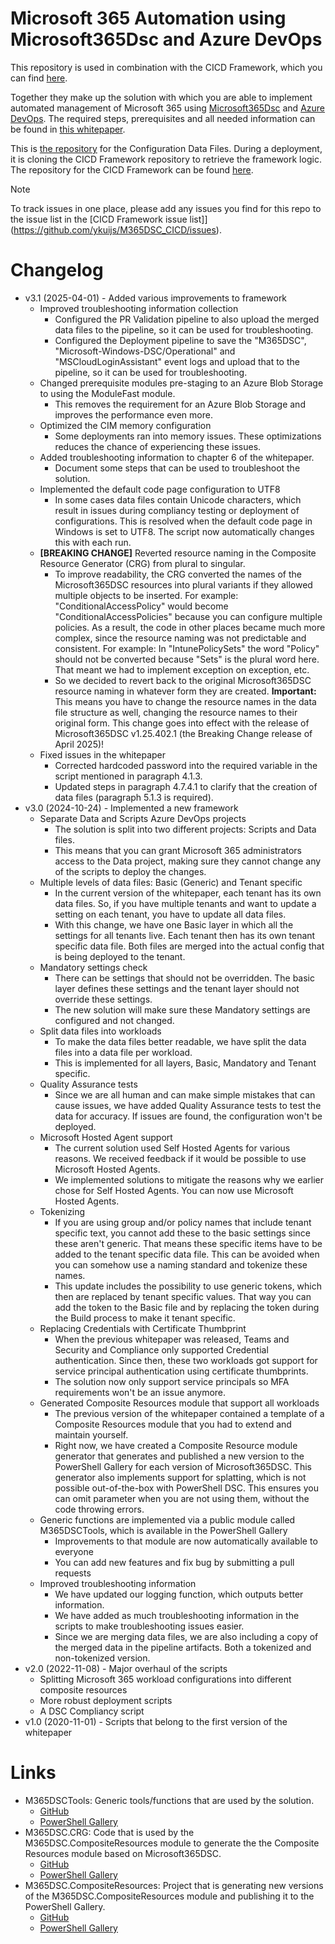 ﻿# Microsoft 365 Automation using Microsoft365Dsc and Azure DevOps

This repository is used in combination with the CICD Framework, which you can find [here](https://github.com/ykuijs/M365DSC_CICD).

Together they make up the solution with which you are able to implement automated management of Microsoft 365 using [Microsoft365Dsc](https://microsoft365.com) and [Azure DevOps](https://dev.azure.com). The required steps, prerequisites and all needed information can be found in [this whitepaper](https://aka.ms/m365dscwhitepaper).

This is [the repository](https://github.com/ykuijs/M365DSC_Data) for the Configuration Data Files. During a deployment, it is cloning the CICD Framework repository to retrieve the framework logic. The repository for the CICD Framework can be found [here](https://github.com/ykuijs/M365DSC_CICD).

> [!NOTE]
> To track issues in one place, please add any issues you find for this repo to the issue list in the [CICD Framework issue list]](https://github.com/ykuijs/M365DSC_CICD/issues).

# Changelog

- v3.1 (2025-04-01) - Added various improvements to framework
  - Improved troubleshooting information collection
    - Configured the PR Validation pipeline to also upload the merged data files to the pipeline, so it can be used for troubleshooting.
    - Configured the Deployment pipeline to save the "M365DSC", "Microsoft-Windows-DSC/Operational" and "MSCloudLoginAssistant" event logs and upload that to the pipeline, so it can be used for troubleshooting.
  - Changed prerequisite modules pre-staging to an Azure Blob Storage to using the ModuleFast module.
    - This removes the requirement for an Azure Blob Storage and improves the performance even more.
  - Optimized the CIM memory configuration
    - Some deployments ran into memory issues. These optimizations reduces the chance of experiencing these issues.
  - Added troubleshooting information to chapter 6 of the whitepaper.
    - Document some steps that can be used to troubleshoot the solution.
  - Implemented the default code page configuration to UTF8
    - In some cases data files contain Unicode characters, which result in issues during compliancy testing or deployment of configurations. This is resolved when the default code page in Windows is set to UTF8. The script now automatically changes this with each run.
  - **[BREAKING CHANGE]** Reverted resource naming in the Composite Resource Generator (CRG) from plural to singular.
    - To improve readability, the CRG converted the names of the Microsoft365DSC resources into plural variants if they allowed multiple objects to be inserted. For example: "ConditionalAccessPolicy" would become "ConditionalAccessPolicies" because you can configure multiple policies. As a result, the code in other places became much more complex, since the resource naming was not predictable and consistent. For example: In "IntunePolicySets" the word "Policy" should not be converted because "Sets" is the plural word here. That meant we had to implement exception on exception, etc.
    - So we decided to revert back to the original Microsoft365DSC resource naming in whatever form they are created. **Important:** This means you have to change the resource names in the data file structure as well, changing the resource names to their original form. This change goes into effect with the release of Microsoft365DSC v1.25.402.1 (the Breaking Change release of April 2025)!
  - Fixed issues in the whitepaper
    - Corrected hardcoded password into the required variable in the script mentioned in paragraph 4.1.3.
    - Updated steps in paragraph 4.7.4.1 to clarify that the creation of data files (paragraph 5.1.3 is required).
- v3.0 (2024-10-24) - Implemented a new framework
  - Separate Data and Scripts Azure DevOps projects
    - The solution is split into two different projects: Scripts and Data files.
    - This means that you can grant Microsoft 365 administrators access to the Data project, making sure they cannot change any of the scripts to deploy the changes.
  - Multiple levels of data files: Basic (Generic) and Tenant specific
    - In the current version of the whitepaper, each tenant has its own data files. So, if you have multiple tenants and want to update a setting on each tenant, you have to update all data files.
    - With this change, we have one Basic layer in which all the settings for all tenants live. Each tenant then has its own tenant specific data file. Both files are merged into the actual config that is being deployed to the tenant.
  - Mandatory settings check
    - There can be settings that should not be overridden. The basic layer defines these settings and the tenant layer should not override these settings.
    - The new solution will make sure these Mandatory settings are configured and not changed.
  - Split data files into workloads
    - To make the data files better readable, we have split the data files into a data file per workload.
    - This is implemented for all layers, Basic, Mandatory and Tenant specific.
  - Quality Assurance tests
    - Since we are all human and can make simple mistakes that can cause issues, we have added Quality Assurance tests to test the data for accuracy. If issues are found, the configuration won't be deployed.
  - Microsoft Hosted Agent support
    - The current solution used Self Hosted Agents for various reasons. We received feedback if it would be possible to use Microsoft Hosted Agents.
    - We implemented solutions to mitigate the reasons why we earlier chose for Self Hosted Agents. You can now use Microsoft Hosted Agents.
  - Tokenizing
    - If you are using group and/or policy names that include tenant specific text, you cannot add these to the basic settings since these aren't generic. That means these specific items have to be added to the tenant specific data file. This can be avoided when you can somehow use a naming standard and tokenize these names.
    - This update includes the possibility to use generic tokens, which then are replaced by tenant specific values. That way you can add the token to the Basic file and by replacing the token during the Build process to make it tenant specific.
  - Replacing Credentials with Certificate Thumbprint
    - When the previous whitepaper was released, Teams and Security and Compliance only supported Credential authentication. Since then, these two workloads got support for service principal authentication using certificate thumbprints.
    - The solution now only support service principals so MFA requirements won't be an issue anymore.
  - Generated Composite Resources module that support all workloads
    - The previous version of the whitepaper contained a template of a Composite Resources module that you had to extend and maintain yourself.
    - Right now, we have created a Composite Resource module generator that generates and published a new version to the PowerShell Gallery for each version of Microsoft365DSC. This generator also implements support for splatting, which is not possible out-of-the-box ​with PowerShell DSC. This ensures you can omit parameter when you are not using them, without the code throwing errors.
  - Generic functions are implemented via a public module called M365DSCTools, which is available in the PowerShell Gallery
    - Improvements to that module are now automatically available to everyone
    - You can add new features and fix bug by submitting a pull requests
  - Improved troubleshooting information
    - We have updated our logging function, which outputs better information.
    - We have added as much troubleshooting information in the scripts to make troubleshooting issues easier.
    - Since we are merging data files, we are also including a copy of the merged data in the pipeline artifacts. Both a tokenized and non-tokenized version.
- v2.0 (2022-11-08) - Major overhaul of the scripts
  - Splitting Microsoft 365 workload configurations into different composite resources
  - More robust deployment scripts
  - A DSC Compliancy script
- v1.0 (2020-11-01) - Scripts that belong to the first version of the whitepaper

# Links

- M365DSCTools: Generic tools/functions that are used by the solution.
  - [GitHub](https://github.com/ykuijs/M365DSCTools)
  - [PowerShell Gallery](https://www.powershellgallery.com/packages/M365DSCTools)
- M365DSC.CRG: Code that is used by the M365DSC.CompositeResources module to generate the the Composite Resources module based on Microsoft365DSC.
  - [GitHub](https://github.com/ykuijs/M365DSC.CRG)
  - [PowerShell Gallery](https://www.powershellgallery.com/packages/M365DSC.CRG)
- M365DSC.CompositeResources: Project that is generating new versions of the M365DSC.CompositeResources module and publishing it to the PowerShell Gallery.
  - [GitHub](https://github.com/ykuijs/M365DSC.CompositeResources)
  - [PowerShell Gallery](https://www.powershellgallery.com/packages/M365DSC.CompositeResources)
